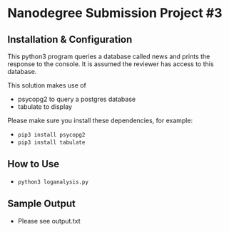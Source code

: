 # Nanodegree Submission Project #3

## Installation & Configuration

This python3 program queries a database called news and prints the response to the console. It is assumed the reviewer has access to this database.

This solution makes use of

- psycopg2 to query a postgres database
- tabulate to display 

Please make sure you install these dependencies, for example:

- `pip3 install psycopg2`
- `pip3 install tabulate`

## How to Use
- `python3 loganalysis.py`

## Sample Output

- Please see output.txt